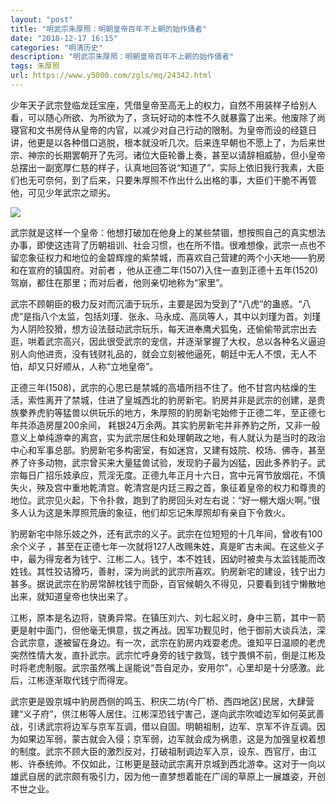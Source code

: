 ```yaml
---
layout: "post"
title: "明武宗朱厚照：明朝皇帝百年不上朝的始作俑者"
date: "2018-12-17 16:15"
categories: "明清历史"
description: "明武宗朱厚照：明朝皇帝百年不上朝的始作俑者"
tags: 朱厚照
url: https://www.y5000.com/zgls/mq/24342.html
---
```






少年天子武宗登临龙廷宝座，凭借皇帝至高无上的权力，自然不用装样子给别人看，可以随心所欲、为所欲为了，贪玩好动的本性不久就暴露了出来。他废除了尚寝官和文书房侍从皇帝的内官，以减少对自己行动的限制。为皇帝而设的经筵日讲，他更是以各种借口逃脱，根本就没听几次。后来连早朝也不愿上了，为后来世宗、神宗的长期罢朝开了先河。诸位大臣轮番上奏，甚至以请辞相威胁，但小皇帝总摆出一副宽厚仁慈的样子，认真地回答说“知道了”，实际上依旧我行我素，大臣们也无可奈何，到了后来，只要朱厚照不作出什么出格的事，大臣们干脆不再管他，可见少年武宗之顽劣。

![](https://img.y5000.com/uploads/allimg/170726/12-1FH615391I16.jpg)

武宗就是这样一个皇帝：他想打破加在他身上的某些禁锢，想按照自己的真实想法办事，即使这违背了历朝祖训、社会习惯，也在所不惜。很难想像，武宗一点也不留恋象征权力和地位的金碧辉煌的紫禁城，而喜欢自己营建的两个小天地——豹房和在宣府的镇国府。对前者
，他从正德二年(1507)入住一直到正德十五年(1520)驾崩，都住在那里；而对后者，他则亲切地称为“家里”。

武宗不顾朝臣的极力反对而沉湎于玩乐，主要是因为受到了“八虎”的蛊惑。“八虎”是指八个太监，包括刘瑾、张永、马永成、高凤等人，其中以刘瑾为首。刘瑾为人阴险狡猾，想方设法鼓动武宗玩乐，每天进奉鹰犬狐兔，还偷偷带武宗出去逛，哄着武宗高兴，因此很受武宗的宠信，并逐渐掌握了大权，总以各种名义逼迫别人向他进贡，没有钱财礼品的，就会立刻被他逼死，朝廷中无人不恨，无人不怕，却又只好顺从，人称“立地皇帝”。

正德三年(1508)，武宗的心思已是禁城的高墙所挡不住了。他不甘宫内枯燥的生活，索性离开了禁城，住进了皇城西北的豹房新宅。豹房并非是武宗的创建，是贵族豢养虎豹等猛兽以供玩乐的地方，朱厚照的豹房新宅始修于正德二年，至正德七年共添造房屋200余间，
耗银24万余两。其实豹房新宅并非养豹之所，又非一般意义上单纯游幸的离宫，实为武宗居住和处理朝政之地，有人就认为是当时的政治中心和军事总部。豹房新宅多构密室，有如迷宫，又建有妓院、校场、佛寺，甚至养了许多动物，武宗曾买来大量猛兽试验，发现豹子最为凶猛，因此多养豹子。武宗每日广招乐妓承应，荒淫无度。正德九年正月十六日，宫中元宵节放烟花，不慎失火，殃及宫中重地乾清宫。乾清宫是内廷三殿之首，象征着皇帝的权力和尊贵的地位。武宗见火起，下令扑救，跑到了豹房回头对左右说：“好一棚大烟火啊。”很多人认为这是朱厚照荒唐的象征，他们却忘记朱厚照却有亲自下令救火。

豹房新宅中除乐妓之外，还有武宗的义子。武宗在位短短的十几年间，曾收有100余个义子
，甚至在正德七年一次就将127人改赐朱姓，真是旷古未闻。在这些义子中，最为得宠者为钱宁、江彬二人。钱宁，本不姓钱，因幼时被卖与太监钱能而改姓钱。其性狡诘猾巧，善射，深为尚武的武宗所喜欢。豹房新宅的建设，钱宁出力甚多。据说武宗在豹房常醉枕钱宁而卧，百官候朝久不得见，只要看到钱宁懒散地出来，就知道皇帝也快出来了。

江彬，原本是名边将，骁勇异常。在镇压刘六、刘七起义时，身中三箭，其中一箭更是射中面门，但他毫无惧意，拔之再战。因军功觐见时，他于御前大谈兵法，深合武宗意，遂被留在身边。有一次，武宗在豹房内戏耍老虎。谁知平日温顺的老虎突然性情大发，直扑武宗。武宗忙呼身旁的钱宁救驾，钱宁畏惧不前，倒是江彬及时将老虎制服。武宗虽然嘴上逞能说“吾自足办，安用尔”，心里却是十分感激。此后，江彬逐渐取代钱宁而得宠。

武宗更是毁京城中豹房西侧的鸣玉、积庆二坊(今厂桥、西四地区)民居，大肆营建“义子府”，供江彬等人居住。江彬深恐钱宁害己，遂向武宗吹嘘边军如何英武善战，引诱武宗将边军与京军互调，借以自固。明朝祖制，边军、京军不许互调。因为如果边军弱，蒙古就会入侵；京军弱，边军就会成为祸患，这是为加强皇权着想的制度。武宗不顾大臣的激烈反对，打破祖制调边军入京，设东、西官厅，由江彬、许泰统帅。不仅如此，江彬更是鼓动武宗离开京城到西北游幸。这对于一向以雄武自居的武宗颇有吸引力，因为他一直梦想着能在广阔的草原上一展雄姿，开创不世之业。
